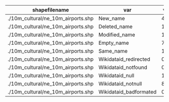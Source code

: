 shapefilename                       |  var                     |  value
------------------------------------|--------------------------|-------
./10m_cultural/ne_10m_airports.shp  |  New_name                |  429
./10m_cultural/ne_10m_airports.shp  |  Deleted_name            |  1
./10m_cultural/ne_10m_airports.shp  |  Modified_name           |  18
./10m_cultural/ne_10m_airports.shp  |  Empty_name              |  7697
./10m_cultural/ne_10m_airports.shp  |  Same_name               |  10545
./10m_cultural/ne_10m_airports.shp  |  Wikidataid_redirected   |  0
./10m_cultural/ne_10m_airports.shp  |  Wikidataid_notfound     |  0
./10m_cultural/ne_10m_airports.shp  |  Wikidataid_null         |  1
./10m_cultural/ne_10m_airports.shp  |  Wikidataid_notnull      |  890
./10m_cultural/ne_10m_airports.shp  |  Wikidataid_badformated  |  0
